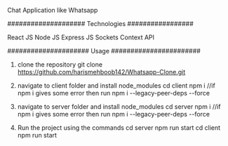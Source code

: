 Chat Application like Whatsapp

####################  Technologies  #################

React JS 
Node JS
Express JS
Sockets
Context API

#####################  Usage  #######################

1. clone the repository 
    git clone https://github.com/harismehboob142/Whatsapp-Clone.git

2. navigate to client folder and install node_modules
    cd client
    npm i 
    //if npm i gives some error then run 
    npm i --legacy-peer-deps --force

3. navigate to server folder and install node_modules
    cd server
    npm i 
    //if npm i gives some error then run 
    npm i --legacy-peer-deps --force

4. Run the project using the commands
    cd server
    npm run start
    cd client 
    npm run start
